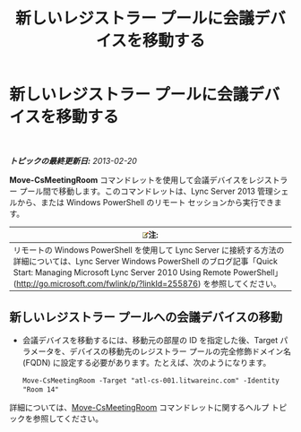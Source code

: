 ﻿---
title: 新しいレジストラー プールに会議デバイスを移動する
TOCTitle: 新しいレジストラー プールに会議デバイスを移動する
ms:assetid: 26e02ca3-e881-4f90-8bf0-b13649108100
ms:mtpsurl: https://technet.microsoft.com/ja-jp/library/JJ994025(v=OCS.15)
ms:contentKeyID: 52056558
ms.date: 05/19/2016
mtps_version: v=OCS.15
ms.translationtype: HT
---

# 新しいレジストラー プールに会議デバイスを移動する

 

_**トピックの最終更新日:** 2013-02-20_

**Move-CsMeetingRoom** コマンドレットを使用して会議デバイスをレジストラー プール間で移動します。このコマンドレットは、Lync Server 2013 管理シェルから、または Windows PowerShell のリモート セッションから実行できます。

<table>
<thead>
<tr class="header">
<th><img src="images/Gg412781.note(OCS.15).gif" title="note" alt="note" />注:</th>
</tr>
</thead>
<tbody>
<tr class="odd">
<td>リモートの Windows PowerShell を使用して Lync Server に接続する方法の詳細については、Lync Server Windows PowerShell のブログ記事「Quick Start: Managing Microsoft Lync Server 2010 Using Remote PowerShell」 (<a href="http://go.microsoft.com/fwlink/p/?linkid=255876">http://go.microsoft.com/fwlink/p/?linkId=255876</a>) を参照してください。</td>
</tr>
</tbody>
</table>



## 新しいレジストラー プールへの会議デバイスの移動

  - 会議デバイスを移動するには、移動元の部屋の ID を指定した後、Target パラメータを、デバイスの移動先のレジストラー プールの完全修飾ドメイン名 (FQDN) に設定する必要があります。たとえば、次のようになります。
    
        Move-CsMeetingRoom -Target "atl-cs-001.litwareinc.com" -Identity "Room 14"

詳細については、[Move-CsMeetingRoom](move-csmeetingroom.md) コマンドレットに関するヘルプ トピックを参照してください。

